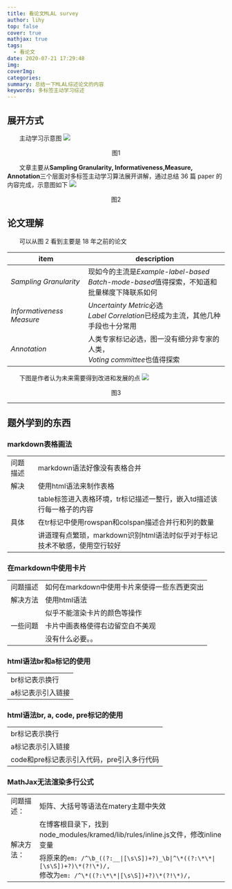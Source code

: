 ```yaml
---
title: 看论文MLAL survey
author: lihy
top: false
cover: true
mathjax: true
tags:
  - 看论文
date: 2020-07-21 17:29:48
img:
coverImg:
categories:
summary: 总结一下MLAL综述论文的内容
keywords: 多标签主动学习综述
---
```


## 展开方式

&emsp;&emsp;主动学习示意图
<img src="https://www.researchgate.net/profile/Xinpeng_Xie/publication/326264220/figure/fig1/AS:646324261232642@1531107120662/The-process-of-active-learning-Ambiguous-uncertain-samples-are-selected-for-oracle-to_W640.jpg">

<center>图1</center>

&emsp;&emsp;文章主要从**Sampling Granularity, Informativeness,Measure, Annotation**三个层面对多标签主动学习算法展开讲解，通过总结 36 篇 paper 的内容完成，示意图如下
<img src="https://s1.ax1x.com/2020/07/21/UoOJtP.jpg">

<center>图2</center>

## 论文理解

&emsp;&emsp;可以从图 2 看到主要是 18 年之前的论文

| item                      | description                                                                                         |
| ------------------------- | --------------------------------------------------------------------------------------------------- |
| _Sampling Granularity_    | 现如今的主流是*Example-label-based*<br>*Batch-mode-based*值得探索，不知道和批量梯度下降联系如何 |
| _Informativeness Measure_ | *Uncertainty Metric*必选<br>*Label Correlation*已经成为主流，其他几种手段也十分常用       |
| _Annotation_              | 人类专家标记必选，图一没有细分非专家的人类，<br>*Voting committee*也值得探索                          |

&emsp;&emsp;下图是作者认为未来需要得到改进和发展的点
<img src="https://s1.ax1x.com/2020/07/21/UoOGkt.jpg">

<center>图3</center>

---

<h2>题外学到的东西</h2>
<div class="container">
  <h3>markdown表格画法</h3>
  <div class="card bg-dark text-white">
    <table>
        <tr>
          <td>问题描述</td>
          <td>markdown语法好像没有表格合并</td>
        </tr>
        <tr>
          <td>解决</td>
          <td><a herf="https://blog.csdn.net/loongshawn/article/details/72829090">使用html语法来制作表格</a></td>
        </tr>
        <tr>
          <td rowspan="3">具体</td>
          <td>table标签进入表格环境，tr标记描述一整行，嵌入td描述该行每一格子的内容</td>
        </tr>
        <tr>
          <td>在tr标记中使用rowspan和colspan描述合并行和列的数量
        </tr>
        <tr>
          <td>讲道理有点繁琐，markdown识别html语法时似乎对于标记技术不敏感，使用空行较好
        </tr>
    </table>
  </div>
</div>

<div class="container">
  <h3>在markdown中使用卡片</h3>
  <div class="card">
    <table>
      <tr>
        <td>问题描述</td>
        <td>如何在markdown中使用卡片来使得一些东西更突出
      </tr>
      <tr>
        <td>解决方法</td>
        <td>使用html语法
      </tr>
      <tr>
        <td rowspan="4">一些问题
        <td>似乎不能渲染卡片的颜色等操作
      </tr>
      <tr>
        <td>卡片中画表格使得右边留空白不美观
      </tr>
      <tr>
        <td>没有什么必要。。
      </tr>
    </table>
  </div>
</div>

<div class="container">
  <h3>html语法br和a标记的使用</h3>
  <div class="card">
    <table>
      <tr>
        <td>br标记表示换行
      </tr>
      <tr>
        <td>a标记表示引入链接
      </tr>
    </table>
  </div>
</div>

<div class="container">
  <h3>html语法br, a, code, pre标记的使用</h3>
  <div class="card">
    <table>
      <tr>
        <td>br标记表示换行
      </tr>
      <tr>
        <td>a标记表示引入链接
      </tr>
      <tr>
        <td>code和pre标记表示引入代码，pre引入多行代码
      </tr>
    </table>
  </div>
</div>

<div class="container">
  <h3>MathJax无法渲染多行公式</h3>
  <div class="card">
    <table>
      <tr>
        <td>问题描述：
        <td>矩阵、大括号等语法在matery主题中失效
      </tr>
      <tr>
        <td rowspan="2">解决方法：
        <td>在博客根目录下，找到node_modules/kramed/lib/rules/inline.js文件，修改inline变量
      </tr>
      <tr>
        <td>将原来的<code>em: /^\b_((?:__|[\s\S])+?)_\b|^\*((?:\*\*|[\s\S])+?)\*(?!\*)/,</code><br>修改为<code>em: /^\*((?:\*\*|[\s\S])+?)\*(?!\*)/,</code>
      </tr>
    </table>
  </div>
</div>
